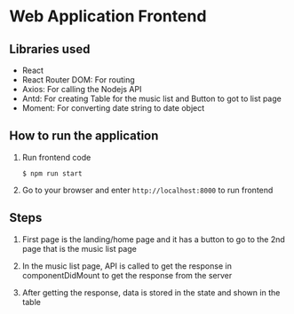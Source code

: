 # Web Application Frontend

## Libraries used

- React
- React Router DOM: For routing
- Axios: For calling the Nodejs API
- Antd: For creating Table for the music list and Button to got to list page
- Moment: For converting date string to date object

## How to run the application

1. Run frontend code

   `$ npm run start`

2. Go to your browser and enter `http://localhost:8000` to run frontend

## Steps

1. First page is the landing/home page and it has a button to go to the 2nd page that is the music list page

2. In the music list page, API is called to get the response in componentDidMount to get the response from the server

3. After getting the response, data is stored in the state and shown in the table

